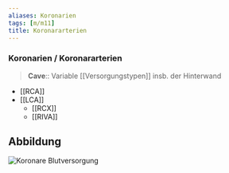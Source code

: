 ```yaml
---
aliases: Koronarien
tags: [m/m11]
title: Koronararterien
---
```

### Koronarien / Koronararterien
> **Cave**:: Variable [[Versorgungstypen]] insb. der Hinterwand
- [[RCA]]
- [[LCA]]
	- [[RCX]]
	- [[RIVA]]
## Abbildung
![Koronare Blutversorgung](https://media-de.amboss.com/media/thumbs/big_6006e212ce94f.jpg)